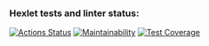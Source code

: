 ### Hexlet tests and linter status:
[![Actions Status](https://github.com/ArsenHandzhyan/java-project-78/actions/workflows/hexlet-check.yml/badge.svg)](https://github.com/ArsenHandzhyan/java-project-78/actions)
[![Maintainability](https://api.codeclimate.com/v1/badges/825bb9f7e56f423fd834/maintainability)](https://codeclimate.com/github/ArsenHandzhyan/java-project-78/maintainability)
[![Test Coverage](https://api.codeclimate.com/v1/badges/825bb9f7e56f423fd834/test_coverage)](https://codeclimate.com/github/ArsenHandzhyan/java-project-78/test_coverage)
